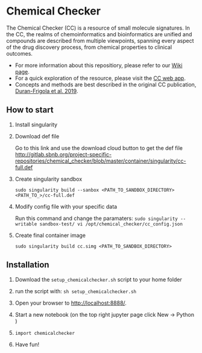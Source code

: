 # Chemical Checker

The Chemical Checker (CC) is a resource of small molecule signatures. In the CC, the realms of chemoinformatics and bioinformatics are unified and compounds are described from multiple viewpoints, spanning every aspect of the drug discovery process, from chemical properties to clinical outcomes.

* For more information about this repositiory, please refer to our [Wiki page](http://gitlab.sbnb.org/project-specific-repositories/chemical_checker/wikis/home).
* For a quick exploration of the resource, please visit the [CC web app](http://chemicalchecker.org).
* Concepts and methods are best described in the original CC publication, [Duran-Frigola et al. 2019](https://www.dropbox.com/s/x2rqszfdfpqdqdy/duranfrigola_etal_ms_current.pdf?dl=0).

## How to start 

1. Install singularity

2. Download def file

    Go to this link and use the download cloud button to get the def file
    http://gitlab.sbnb.org/project-specific-repositories/chemical_checker/blob/master/container/singularity/cc-full.def
    
3. Create singularity sandbox

    ```sudo singularity build --sanbox <PATH_TO_SANDBOX_DIRECTORY> <PATH_TO_>/cc-full.def```
    
4. Modify config file with your specific data

    Run this command and change the paramaters:
    ```sudo singularity --writable sandbox-test/ vi /opt/chemical_checker/cc_config.json```
    
5. Create final container image

    ```sudo singularity build cc.simg <PATH_TO_SANDBOX_DIRECTORY>```

## Installation

1. Download the `setup_chemicalchecker.sh` script to your home folder

2. run the script with:
    ```sh setup_chemicalchecker.sh```

4. Open your browser to [http://localhost:8888/](http://localhost:8888/).

5. Start a new notebook (on the top right jupyter page click New -> Python )

6. ```import chemicalchecker```

7. Have fun!
